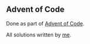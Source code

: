 Advent of Code
---

Done as part of [Advent of Code](https://adventofcode.com/).

All solutions written by [me](https://github.com/Uxinnn).
